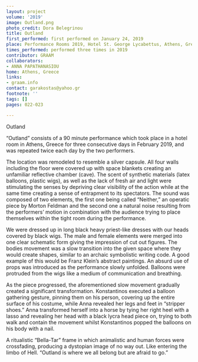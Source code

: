 ```yaml
---
layout: project
volume: '2019'
image: Outland.png
photo_credit: Dora Belegrinou
title: Outland
first_performed: first performed on January 24, 2019
place: Performance Rooms 2019, Hotel St. George Lycabettus, Athens, Greece
times_performed: performed three times in 2019
contributor: GRAAM
collaborators:
- ANNA PAPATHANASIOU
home: Athens, Greece
links:
- graam.info
contact: garakostas@yahoo.gr
footnote: ''
tags: []
pages: 022-023

---
```


Outland

“Outland” consists of a 90 minute performance which took place in a hotel room in Athens, Greece for three consecutive days in February 2019, and was repeated twice each day by the two performers.

The location was remodeled to resemble a silver capsule. All four walls including the floor were covered up with space blankets creating an unfamiliar reflective chamber (cave). The scent of synthetic materials (latex balloons, plastic wigs), as well as the lack of fresh air and light were stimulating the senses by depriving clear visibility of the action while at the same time creating a sense of entrapment to its spectators. The sound was composed of two elements, the first one being called “Neither,” an operatic piece by Morton Feldman and the second one a natural noise resulting from the performers’ motion in combination with the audience trying to place themselves within the tight room during the performance.

We were dressed up in long black heavy priest-like dresses with our heads covered by black wigs. The male and female elements were merged into one clear schematic form giving the impression of cut out figures. The bodies movement was a slow transition into the given space where they would create shapes, similar to an archaic symbolistic writing code. A good example of this would be Franz Klein’s abstract paintings. An absurd use of props was introduced as the performance slowly unfolded. Balloons were protruded from the wigs like a medium of communication and breathing.

As the piece progressed, the aforementioned slow movement gradually created a significant transformation. Konstantinos executed a balloon gathering gesture, pinning them on his person, covering up the entire surface of his costume, while Anna revealed her legs and feet in “stripper shoes.” Anna transformed herself into a horse by tying her right heel with a lasso and revealing her head with a black lycra head piece on, trying to both walk and contain the movement whilst Konstantinos popped the balloons on his body with a nail.

A ritualistic “Bella-Tar” frame in which animalistic and human forces were crossfading, producing a dystopian image of no way out. Like entering the limbo of Hell. “Outland is where we all belong but are afraid to go.”
